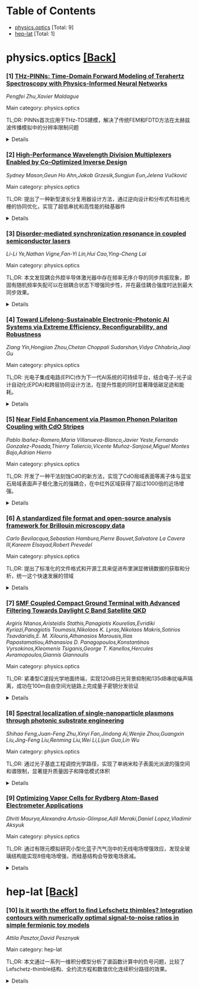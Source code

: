 <div id=toc></div>

# Table of Contents

- [physics.optics](#physics.optics) [Total: 9]
- [hep-lat](#hep-lat) [Total: 1]


<div id='physics.optics'></div>

# physics.optics [[Back]](#toc)

### [1] [THz-PINNs: Time-Domain Forward Modeling of Terahertz Spectroscopy with Physics-Informed Neural Networks](https://arxiv.org/abs/2509.07161)
*Pengfei Zhu,Xavier Maldague*

Main category: physics.optics

TL;DR: PINNs首次应用于THz-TDS建模，解决了传统FEM和FDTD方法在太赫兹波传播模拟中的分辨率限制问题


<details>
  <summary>Details</summary>
Motivation: 传统有限元法和时域有限差分法在模拟太赫兹时域光谱时面临挑战，由于太赫兹的宽带宽（0.1-10THz）需要极高的时间和空间分辨率来捕捉脉冲动态和微观结构

Method: 引入物理信息神经网络（PINNs）到THz-TDS建模中，通过时域前向问题的综合分析

Result: 证明了PINNs作为推进太赫兹波仿真和分析的强大框架的可行性和潜力

Conclusion: PINNs为THz-TDS建模提供了一种有效的替代方案，能够克服传统数值方法的分辨率限制

Abstract: Terahertz time-domain spectroscopy (THz-TDS) is a powerful tool for
extracting optical and electrical parameters, as well as probing internal
structures and surface morphology of materials. However, conventional
simulation techniques, such as the finite element method (FEM) and
finite-difference time-domain (FDTD), face challenges in accurately modeling
THz wave propagation. These difficulties arise from the broad operating
bandwidth of THz-TDS (~0.1-10 THz), which demands extremely high temporal
resolution to capture pulse dynamics and fine spatial resolution to resolve
microstructures and interface effects. To address these limitations, we
introduce physics-informed neural networks (PINNs) into THz-TDS modeling for
the first time. Through a comprehensive analysis of forward problems in the
time domain, we demonstrate the feasibility and potential of PINNs as a
powerful framework for advancing THz wave simulation and analysis.

</details>


### [2] [High-Performance Wavelength Division Multiplexers Enabled by Co-Optimized Inverse Design](https://arxiv.org/abs/2509.07233)
*Sydney Mason,Geun Ho Ahn,Jakob Grzesik,Sungjun Eun,Jelena Vučković*

Main category: physics.optics

TL;DR: 提出了一种新型波长分复用器设计方法，通过逆向设计和分布式布拉格光栅的协同优化，实现了超低串扰和高性能的硅基器件


<details>
  <summary>Details</summary>
Motivation: 当前波长分复用器在信道间隔、串扰、插入损耗和器件尺寸之间存在权衡限制，需要突破这些性能瓶颈

Method: 采用逆向设计方法协同优化波长分复用器和分布式布拉格光栅，在硅基平台上实现与代工厂兼容的器件制造

Result: 实验验证了在电信C波段和L波段，15nm波长信道间隔下实现低于-40dB的串扰，且不牺牲插入损耗性能

Conclusion: 该方法具有高度适应性，可扩展到更多输出信道、不同光谱窗口，并易于在不同材料平台上实现

Abstract: Wavelength division multiplexers are fundamental to the functioning and
performance of integrated photonic circuits, with applications ranging from
optical interconnects to sensing and quantum technologies. Current solutions
are limited by trade-offs between channel spacing, crosstalk, insertion loss,
and device footprint. Here, we develop a novel design approach that
co-optimizes inverse-designed wavelength division multiplexers and distributed
Bragg gratings to achieve ultra-low crosstalk without compromising insertion
loss. We experimentally demonstrate less than -40 dB crosstalk for wavelength
channel spacing of 15 nm in foundry-compatible silicon devices across the
telecommunications C- and L-bands. Our design process is highly adaptable,
allowing for seamless scaling to a greater number of output channels, different
spectral windows, and easy translation across various material platforms.

</details>


### [3] [Disorder-mediated synchronization resonance in coupled semiconductor lasers](https://arxiv.org/abs/2509.07302)
*Li-Li Ye,Nathan Vigne,Fan-Yi Lin,Hui Cao,Ying-Cheng Lai*

Main category: physics.optics

TL;DR: 本文发现耦合外腔半导体激光器中存在频率无序介导的同步共振现象，即固有随机频率失配可以在弱耦合状态下增强同步性，并在最佳耦合强度时达到最大同步效果。


<details>
  <summary>Details</summary>
Motivation: 研究非线性振荡器网络中无序与同步之间的相互作用，探索无序如何增强相干性这一反直觉现象，特别是在半导体激光器阵列中的表现。

Method: 通过实验研究耦合外腔半导体二极管激光器系统，并基于有效热力学势开发物理理论来解释观察到的现象和相关标度行为。

Result: 发现固有随机频率失配确实能够增强激光器之间的同步性，在弱耦合状态下存在最佳耦合强度使同步效果最大化，且这种共振现象在无无序系统中消失。

Conclusion: 半导体激光器阵列成为研究无序驱动集体动力学的多功能实验平台，这一发现对广泛类别的非线性系统具有潜在意义。

Abstract: The interplay between disorder and synchronization in nonlinear oscillator
networks has long been known to give rise to counterintuitive phenomena, such
as disorder-enhanced coherence. We uncover a frequency-disorder mediated
synchronization resonance in coupled external-cavity semiconductor diode
lasers. Specifically, we find that intrinsic random frequency detuning among
the lasers can enhance synchronization, reaching a maximum at an optimal
coupling strength in the weak-coupling regime. The resonance is genuinely
disorder-mediated, as it vanishes in the corresponding disorder-free system. To
explain this phenomenon, we develop a physical theory based on an effective
thermodynamic potential, which also accounts for the associated scaling
behavior. Our results establish semiconductor laser arrays as a versatile
experimental platform for investigating disorder-driven collective dynamics,
with potential implications for a broad class of nonlinear systems.

</details>


### [4] [Toward Lifelong-Sustainable Electronic-Photonic AI Systems via Extreme Efficiency, Reconfigurability, and Robustness](https://arxiv.org/abs/2509.07396)
*Ziang Yin,Hongjian Zhou,Chetan Choppali Sudarshan,Vidya Chhabria,Jiaqi Gu*

Main category: physics.optics

TL;DR: 光电子集成电路(EPIC)作为下一代AI系统的可持续平台，结合电子-光子设计自动化(EPDA)和跨层协同设计方法，在提升性能的同时显著降低碳足迹和能耗。


<details>
  <summary>Details</summary>
Motivation: 大规模AI发展对计算能力的需求激增，传统电子平台面临能源、带宽和扩展性限制。光电子集成电路具有超高带宽、低延迟和能效优势，同时制造工艺更环保，为可持续AI系统提供解决方案。

Method: 采用电子-光子设计自动化(EPDA)工具实现更紧凑的布局生成，减少芯片面积和金属层使用；通过跨层设备-电路-架构协同设计，开发超紧凑光子电路设计、可重构硬件拓扑和智能容错机制。

Result: EPIC系统能够提供数量级更高的计算性能和互连带宽，同时显著降低体现碳足迹；通过协同设计方法进一步提升了面积效率、可重构性和鲁棒性。

Conclusion: 通过结合光子器件的固有效率和EPDA驱动的设计优化，光电子AI系统能够同时满足现代AI的性能需求和可持续计算的紧迫要求，实现终身可持续的AI系统愿景。

Abstract: The relentless growth of large-scale artificial intelligence (AI) has created
unprecedented demand for computational power, straining the energy, bandwidth,
and scaling limits of conventional electronic platforms. Electronic-photonic
integrated circuits (EPICs) have emerged as a compelling platform for
next-generation AI systems, offering inherent advantages in ultra-high
bandwidth, low latency, and energy efficiency for computing and
interconnection. Beyond performance, EPICs also hold unique promises for
sustainability. Fabricated in relaxed process nodes with fewer metal layers and
lower defect densities, photonic devices naturally reduce embodied carbon
footprint (CFP) compared to advanced digital electronic integrated circuits,
while delivering orders-of-magnitude higher computing performance and
interconnect bandwidth. To further advance the sustainability of photonic AI
systems, we explore how electronic-photonic design automation (EPDA) and
cross-layer co-design methodologies can amplify these inherent benefits. We
present how advanced EPDA tools enable more compact layout generation, reducing
both chip area and metal layer usage. We will also demonstrate how cross-layer
device-circuit-architecture co-design unlocks new sustainability gains for
photonic hardware: ultra-compact photonic circuit designs that minimize chip
area cost, reconfigurable hardware topology that adapts to evolving AI
workloads, and intelligent resilience mechanisms that prolong lifetime by
tolerating variations and faults. By uniting intrinsic photonic efficiency with
EPDA- and co-design-driven gains in area efficiency, reconfigurability, and
robustness, we outline a vision for lifelong-sustainable electronic-photonic AI
systems. This perspective highlights how EPIC AI systems can simultaneously
meet the performance demands of modern AI and the urgent imperative for
sustainable computing.

</details>


### [5] [Near Field Enhancement via Plasmon Phonon Polariton Coupling with CdO Stripes](https://arxiv.org/abs/2509.07519)
*Pablo Ibañez-Romero,Maria Villanueva-Blanco,Javier Yeste,Fernando Gonzalez-Posada,Thierry Taliercio,Vicente Muñoz-Sanjosé,Miguel Montes Bajo,Adrian Hierro*

Main category: physics.optics

TL;DR: 开发了一种干法刻蚀CdO的新方法，实现了CdO局域表面等离子体与蓝宝石局域表面声子极化激元的强耦合，在中红外区域获得了超过1000倍的近场增强。


<details>
  <summary>Details</summary>
Motivation: 中红外光谱区域在传感和光谱应用中具有巨大潜力，但传统等离子体材料在该波段存在显著光学损耗。CdO等新兴材料有望克服这些限制。

Method: 开发CdO干法刻蚀工艺，制备可调尺寸的条纹阵列，使LSP和LSPhP模式光谱对齐。通过实验和数值模拟验证耦合效应。

Result: 当极化激元共振时出现混合模式，产生强耦合。有限元模拟显示刻蚀结构周围数百纳米范围内近场增强超过1000倍。

Conclusion: 该方法桥接了两种中红外活性材料的等离子体和声子响应，为可扩展的高性能红外传感平台开辟了新途径。

Abstract: The mid-infrared spectral region presents significant potential for sensing
and spectroscopic applications. However, traditional plasmonic materials
exhibit substantial optical losses within this range, thereby constraining
their effectiveness. Emerging materials such as cadmium oxide (CdO) have
demonstrated promise in overcoming these limitations. In this work, we
introduce a novel approach to engineer large coupling between localized surface
plasmons (LSPs) in CdO and localized surface phonon polaritons (LSPhP) in
sapphire. By developing a successful dry etching protocol for CdO, we fabricate
stripe arrays with tunable sizes, allowing the spectral alignment between the
LSP and LSPhP modes. We demonstrate both experimentally and numerically that
when these polaritons become resonant, hybrid modes emerge, resulting in
coupling. Finite element simulations reveal near-field enhancements exceeding a
factor of 1000, spatially extended hundreds of nanometers around the etched
structures. Our approach bridges the plasmonic and phononic responses of two
mid-IR active materials, paving the way for scalable, high-performance infrared
sensing platforms.

</details>


### [6] [A standardized file format and open-source analysis framework for Brillouin microscopy data](https://arxiv.org/abs/2509.07566)
*Carlo Bevilacqua,Sebastian Hambura,Pierre Bouvet,Salvatore La Cavera III,Kareem Elsayad,Robert Prevedel*

Main category: physics.optics

TL;DR: 提出了标准化的文件格式和开源工具来促进布里渊显微镜数据的获取和分析，统一这个快速发展的领域


<details>
  <summary>Details</summary>
Motivation: 布里渊显微镜正在迅速发展成为无标记、非接触式成像生物样本力学性能的有力技术，需要标准化工具来促进该技术的采用和数据分析

Method: 开发标准化的文件格式和开源工具

Result: 为布里渊显微镜领域提供了统一的数据处理和分析框架

Conclusion: 这些工具将有助于促进布里渊显微镜技术的广泛采用和该领域的统一发展

Abstract: Brillouin microscopy is rapidly emerging as a powerful technique for imaging
the mechanical properties of biological specimens in a label-free, non-contact
manner. We present a standardized file format and open-source tools to
facilitate the uptake and analysis of Brillouin microscopy related data and to
unify this growing field.

</details>


### [7] [SMF Coupled Compact Ground Terminal with Advanced Filtering Towards Daylight C Band Satellite QKD](https://arxiv.org/abs/2509.07667)
*Argiris Ntanos,Aristeidis Stathis,Panagiotis Kourelias,Evridiki Kyriazi,Panagiotis Toumasis,Nikolaos K. Lyras,Nikolaos Makris,Sotirios Tsavdaridis,E. M. Xilouris,Athanasios Marousis,Ilias Papastamatiou,Athanasios D. Panagopoulos,Konstantinos Vyrsokinos,Kleomenis Tsiganis,George T. Kanellos,Hercules Avramopoulos,Giannis Giannoulis*

Main category: physics.optics

TL;DR: 紧凑型C波段光学地面终端，实现120dB日光背景抑制和135dB串扰噪声隔离，成功在100m自由空间光链路上完成量子密钥分发验证


<details>
  <summary>Details</summary>
Motivation: 开发适用于卫星量子密钥分发的地面终端，解决日光背景噪声和系统串扰问题，实现卫星QKD与城市光纤网络的集成

Method: 设计紧凑型C波段光学地面终端，采用高隔离技术实现120dB日光背景抑制和135dB串扰噪声隔离

Result: 在室外100m自由空间光链路上成功实现量子密钥分发，验证了终端与城市光纤段集成的可行性

Conclusion: 该光学地面终端具备优异的噪声抑制性能，为卫星量子密钥分发与地面光纤网络的无缝集成提供了可行的技术方案

Abstract: We demonstrate a compact, high-isolation C-band optical ground terminal for
satellite QKD, achieving more than 120 dB daylight background suppression and
135 dB crosstalk noise isolation. Successful QKD over an outdoor 100m FSO
validate its feasibility for integration of satellite-QKD with urban fiber
segments.

</details>


### [8] [Spectral localization of single-nanoparticle plasmons through photonic substrate engineering](https://arxiv.org/abs/2509.07699)
*Shihao Feng,Juan-Feng Zhu,Xinyi Fan,Jindong Ai,Wenjie Zhou,Guangxin Liu,Jing-Feng Liu,Renming Liu,Wei Li,Lijun Guo,Lin Wu*

Main category: physics.optics

TL;DR: 通过光子基底工程调控光学路径，实现了单纳米粒子表面光派波的强空间和谱限制，显著提升质量因子和降低模式体积


<details>
  <summary>Details</summary>
Motivation: 解决表面光派波关联重金属损耗导致的谱限制问题，提高单纳米粒子光派学性能

Method: 通过光子基底工程构建不同光学路径，分析局域状态密度的乘积因子谱，使用光子晶体基底和漏洞法布里-佩罗光子基底进行模拟和实验验证

Result: 光子晶体基底能将模式体积降低5倍，质量因子提升80倍以上，实验证明了在开放和关闭光子路径状态下的主动操控能力

Conclusion: 多维光子基底工程为单纳米粒子光派学提供了可定制平台，有望改变以往受谱限制的应用场景

Abstract: Surface plasmon resonances (SPRs) are crucial for confining light beyond the
diffraction limit, yet heavy metal losses often limit their spectral
localization. Here, we propose a practical strategy for enabling the spectral
localization of single-nanoparticle SPRs through photonic substrate
engineering, which creates distinct optical pathways (OPs) to tailor the
electromagnetic environments around plasmonic nanoparticles. By analyzing the
multiplication factor spectrum of the projected local density of states, we can
trace and control these OPs, enabling strong spatial and spectral confinement
of single-nanoparticle SPRs. Simulations reveal that a photonic crystal
substrate can reduce the mode volume by fivefold and boost the quality factor
by over 80 times compared to a metal nanoparticle on a dielectric substrate.
Proof-of-concept experiments using two types of leaking Fabry-Perot photonic
substrates demonstrate active manipulation of SPRs in both "open" and "closed"
OP states. This multidimensional photonic substrate engineering establishes a
customizable platform for single-nanoparticle plasmonics, potentially
transforming applications that were previously limited by spectral
localization.

</details>


### [9] [Optimizing Vapor Cells for Rydberg Atom-Based Electrometer Applications](https://arxiv.org/abs/2509.07823)
*Dhriti Maurya,Alexandra Artusio-Glimpse,Adil Meraki,Daniel Lopez,Vladimir Aksyuk*

Main category: physics.optics

TL;DR: 通过有限元模拟研究小型化蓝子汽气泡中的无线电场增强效应，发现全玻璃结构能实现8倍电场增强，而硅基结构会导致电场衰减。


<details>
  <summary>Details</summary>
Motivation: 为了在基于里德伯原子的芯片规模量子感知平台中优化気体泡架构以提高场敏感性、方向性和集成潜力。

Method: 使用全向量有限元模型(FEM)分析了小型化全玻璃和混合気体泡在0.05-150 GHz频段内的无线电场增强效应，考察了偏振、入射角度和结构配置的影响。

Result: 结构化全玻璃気体泡显示出尖锐的角度和偏振依赖共振峰，实现超过8倍的局部电场增强；而高激洞硅结构导致显著的电场衰减和共振特征受刻。

Conclusion: 気体泡的几何形状和材料性质对无线电场分布和耦合效率有关键影响，为优化里德伯原子量子感知器提供了新的可能性。

Abstract: We present a comprehensive numerical investigation into the radio frequency
(RF) field behavior within miniaturized all-glass and hybrid vapor cell
geometries designed for Rydberg atom-based electrometry. Using full-vector
finite element modeling (FEM), we analyze electromagnetic field enhancement
across a wide frequency range (0.05 GHz to 150 GHz) as a function of
polarization, incidence angle, and structural configuration. Two primary vapor
cell designs are evaluated: translationally invariant "open" cells and
periodically structured "supported" cells composed entirely of low-loss glass,
as well as hybrid structures incorporating highly doped silicon. Our
simulations reveal that the structured all-glass vapor cells exhibit sharp,
angle- and polarization-dependent resonant peaks due to guided-mode coupling,
resulting in localized RF power enhancements exceeding 8x. In contrast,
silicon-based structures demonstrate significant electric field attenuation and
suppression of resonant features due to their high dielectric losses. Through
k-vector and angle-resolved analyses, we show how cell geometry and material
properties critically influence the RF field distribution and coupling
efficiency. Our findings open new possibilities for optimizing vapor cell
architectures to enhance field sensitivity, directional and polarization
selectivity, and integration potential in chip-scale quantum sensing platforms
based on Rydberg atoms.

</details>


<div id='hep-lat'></div>

# hep-lat [[Back]](#toc)

### [10] [Is it worth the effort to find Lefschetz thimbles? Integration contours with numerically optimal signal-to-noise ratios in simple fermionic toy models](https://arxiv.org/abs/2509.07881)
*Attila Pasztor,David Pesznyak*

Main category: hep-lat

TL;DR: 本文通过一系列一维积分模型分析了谱函数计算中的负号问题，比较了Lefschetz-thimble结构、全约流方程和数值优化连续积分路径的效果。


<details>
  <summary>Details</summary>
Motivation: 研究负号问题在谱函数计算中的影响，寻找更有效的数值计算方法来减弱负号问题。

Method: 使用Hubbard、Gross-Neveu、Thirring和Chern-Simons类似的一维积分模型，比较Lefschetz-thimble结构、不同流时间的全约流方程连续路径，以及数值优化的连续积分路径。

Result: 发现在某些积分中，全约流方程向thimble值的收敏并非单调，存在最优流时间使得负号问题更弱。数值优化连续路径能够在所有模型中获得比thimble和最优流时间更弱的负号问题。

Conclusion: 数值优化连续积分路径是减弱负号问题的有效方法，在thimble和全约流方法之外提供了更好的选择。

Abstract: We perform a detailed analysis of the fermionic sign problem in a series of
one dimensional integrals, that are achieved as extreme (one-site) limits of
genuine physics models. Altogether we studied a Hubbard-like, a
Gross-Neveu-like, a Thirring-like and a Chern-Simons-like integral. We compare
the Lefschetz-thimble structure for these integrals with contours obtained with
the holomorphic flow equations at different flow-times and with numerically
optimized continuous integration contours, defined by a maximal value of the
expectation values of the phases. With the holomorphic flow equation, we
perform the large flow-time limit, so that the average phase corresponds to its
value on the thimbles. In some of these integrals (the Hubbard-, Gross-Neveu-,
and Chern-Simons-like integrals), we observe that the convergence to this value
is not monotonic, meaning that there is an optimal flow-time where the sign
problem is weaker than it is on the thimbles. Furthermore, we find that for all
of these toy models, numerical optimization can find continuous contours on
which the sign problem is considerably weaker than it is both on the thimbles
and at flowed integration contours at the optimal flow-time.

</details>
